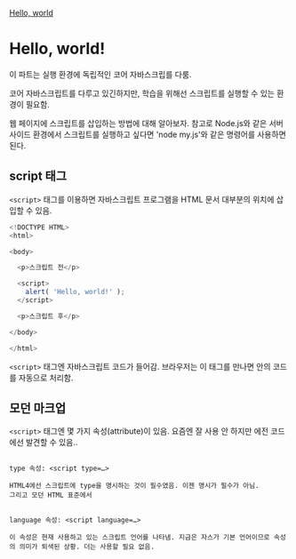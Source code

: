 
[Hello, world](https://ko.javascript.info/hello-world)

# Hello, world!

이 파트는 실행 환경에 독립적인 코어 자바스크립를 다룸.

코어 자바스크립트를 다루고 있긴하지만, 학습을 위해선 스크립트를 실행할 수 있는 환경이 필요함.

웹 페이지에 스크립트를 삽입하는 방법에 대해 알아보자.
참고로 Node.js와 같은 서버 사이드 환경에서 스크립트를 실행하고 싶다면 'node my.js'와 같은 명령어를 사용하면 된다.


## script 태그


`<script>` 태그를 이용하면 자바스크립트 프로그램을 HTML 문서 대부분의 위치에 삽입할 수 있음.
  

```js
<!DOCTYPE HTML>
<html>

<body>

  <p>스크립트 전</p>

  <script>
    alert( 'Hello, world!' );
  </script>

  <p>스크립트 후</p>

</body>

</html>
```

`<script>` 태그엔 자바스크립트 코드가 들어감. 브라우저는 이 태그를 만나면 안의 코드를 자동으로 처리함.


## 모던 마크업

`<script>` 태그엔 몇 가지 속성(attribute)이 있음. 요즘엔 잘 사용 안 하지만 에전 코드에선 발견할 수 있음..

```

type 속성: <script type=…>

HTML4에선 스크립트에 type을 명시하는 것이 필수였음. 이젠 명시가 필수가 아님.
그리고 모던 HTML 표준에서


language 속성: <script language=…>

이 속성은 현재 사용하고 있는 스크립트 언어를 나타냄. 지금은 자스가 기본 언어이므로 속성의 의미가 퇴색된 상황. 더는 사용할 필요 없음.


```




